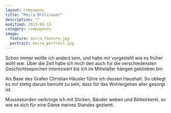 ```yaml
---
layout: compagnon
title: "Moira Brülisauer"
description: ""
modified: 2013-08-15
category: compagnons
image:
  feature: moira_feature.jpg
  portrait: moira_portrait.jpg
---
```

Schon immer wollte ich anders sein, und habe mir vorgestellt wie es früher wohl war. Über die Zeit habe ich mich den auch für die verschiedensten Geschichtsepochen interessiert bis ich im Mittelalter hängen geblieben bin.

Als Base des Grafen Christian Häusler führe ich dessen Haushalt. So obliegt es mir stetig darum bemüht zu sein, dass für das Wohlergehen aller gesorgt ist.

Mussestunden verbringe ich mit Sticken, Bänder weben und Bildwirkerei, so wie es sich für eine Dame meines Standes geziemt.
